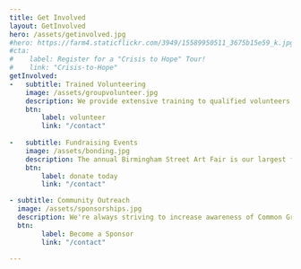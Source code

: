 ```yaml
---
title: Get Involved
layout: GetInvolved
hero: /assets/getinvolved.jpg
#hero: https://farm4.staticflickr.com/3949/15589950511_3675b15e59_k.jpg
#cta:
#    label: Register for a "Crisis to Hope" Tour!
#    link: "Crisis-to-Hope"
getInvolved:
-   subtitle: Trained Volunteering
    image: /assets/groupvolunteer.jpg
    description: We provide extensive training to qualified volunteers interested in staffing our Resource & Crisis Helpline or Youth Residential Programs.
    btn: 
        label: volunteer
        link: "/contact"
    
-   subtitle: Fundraising Events
    image: /assets/bonding.jpg
    description: The annual Birmingham Street Art Fair is our largest fundraiser, and we're always looking for enthusiastic volunteers to help make it a success.
    btn: 
        label: donate today
        link: "/contact"

- subtitle: Community Outreach
  image: /assets/sponsorships.jpg
  description: We're always striving to increase awareness of Common Ground and our services. Help Spread the word at events throughout our community.  
  btn: 
        label: Become a Sponsor
        link: "/contact"

---
```

